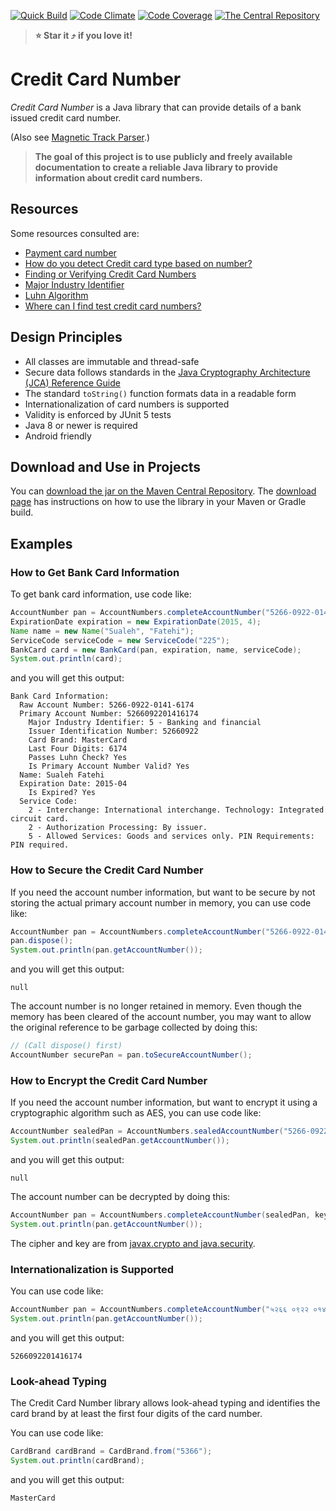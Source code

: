 <!-- markdownlint-disable MD040 MD041 MD004 MD012 -->
[![Quick Build](https://github.com/sualeh/creditcardnumber/actions/workflows/quick_build.yml/badge.svg)](https://github.com/sualeh/creditcardnumber/actions/workflows/quick_build.yml)
[![Code Climate](https://codeclimate.com/github/sualeh/creditcardnumber.png)](https://codeclimate.com/github/sualeh/creditcardnumber)
[![Code Coverage](https://img.shields.io/codeclimate/coverage/sualeh/creditcardnumber)](https://codeclimate.com/github/sualeh/creditcardnumber)
[![The Central Repository](https://img.shields.io/maven-central/v/us.fatehi/creditcardnumber.svg)](https://search.maven.org/search?q=g:us.fatehi%20creditcardnumber*)


> **:star: Star it :arrow_heading_up: if you love it!**

# Credit Card Number

*Credit Card Number* is a Java library that can provide details of a bank issued
credit card number.

(Also see [Magnetic Track Parser](https://github.com/sualeh/magnetictrackparser).)

> **The goal of this project is to use publicly and freely available documentation
to create a reliable Java library to provide information about credit card numbers.**


## Resources

Some resources consulted are:

- [Payment card number](https://en.wikipedia.org/wiki/Payment_card_number)
- [How do you detect Credit card type based on number?](http://stackoverflow.com/questions/72768/how-do-you-detect-credit-card-type-based-on-number)
- [Finding or Verifying Credit Card Numbers](http://www.regular-expressions.info/creditcard.html)
- [Major Industry Identifier](https://en.wikipedia.org/wiki/ISO/IEC_7812#Major_industry_identifier)
- [Luhn Algorithm](http://en.wikipedia.org/wiki/Luhn_algorithm)
- [Where can I find test credit card numbers?](https://www.paypal.com/us/smarthelp/article/where-can-i-find-test-credit-card-numbers-ts2157)


## Design Principles

- All classes are immutable and thread-safe
- Secure data follows standards in the
[Java Cryptography Architecture (JCA) Reference Guide](https://docs.oracle.com/javase/8/docs/technotes/guides/security/crypto/CryptoSpec.html#PBEEx)
- The standard `toString()` function formats data in a readable form
- Internationalization of card numbers is supported
- Validity is enforced by JUnit 5 tests
- Java 8 or newer is required
- Android friendly


## Download and Use in Projects

You can [download the jar on the Maven Central Repository](https://search.maven.org/artifact/us.fatehi/creditcardnumber).
The [download page](https://search.maven.org/artifact/us.fatehi/creditcardnumber) has instructions on how to use the library in your Maven or Gradle build.


## Examples

### How to Get Bank Card Information

To get bank card information, use code like:

```java
AccountNumber pan = AccountNumbers.completeAccountNumber("5266-0922-0141-6174");
ExpirationDate expiration = new ExpirationDate(2015, 4);
Name name = new Name("Sualeh", "Fatehi");
ServiceCode serviceCode = new ServiceCode("225");
BankCard card = new BankCard(pan, expiration, name, serviceCode);
System.out.println(card);
```

and you will get this output:

```
Bank Card Information:
  Raw Account Number: 5266-0922-0141-6174
  Primary Account Number: 5266092201416174
    Major Industry Identifier: 5 - Banking and financial
    Issuer Identification Number: 52660922
    Card Brand: MasterCard
    Last Four Digits: 6174
    Passes Luhn Check? Yes
    Is Primary Account Number Valid? Yes
  Name: Sualeh Fatehi
  Expiration Date: 2015-04
    Is Expired? Yes
  Service Code:
    2 - Interchange: International interchange. Technology: Integrated circuit card.
    2 - Authorization Processing: By issuer.
    5 - Allowed Services: Goods and services only. PIN Requirements: PIN required.
```


### How to Secure the Credit Card Number

If you need the account number information, but want to be secure by not storing the actual primary account number in memory, you can use code like:

```java
AccountNumber pan = AccountNumbers.completeAccountNumber("5266-0922-0141-6174");
pan.dispose();
System.out.println(pan.getAccountNumber());
```

and you will get this output:

```
null

```

The account number is no longer retained in memory. Even though the memory has been cleared of
the account number, you may want to allow the original reference to be garbage collected by
doing this:

```java
// (Call dispose() first)
AccountNumber securePan = pan.toSecureAccountNumber();
```


### How to Encrypt the Credit Card Number

If you need the account number information, but want to encrypt it using a cryptographic algorithm such as AES, you can use code like:

```java
AccountNumber sealedPan = AccountNumbers.sealedAccountNumber("5266-0922-0141-6174", cipher);
System.out.println(sealedPan.getAccountNumber());
```

and you will get this output:

```
null

```

The account number can be decrypted by doing this:

```java
AccountNumber pan = AccountNumbers.completeAccountNumber(sealedPan, key);
System.out.println(pan.getAccountNumber());
```

The cipher and key are from [javax.crypto and java.security](https://docs.oracle.com/en/java/javase/17/security/java-security-overview1.html).


### Internationalization is Supported

You can use code like:

```java
AccountNumber pan = AccountNumbers.completeAccountNumber("५२६६ ०९२२ ०१४१ ६१७४");
System.out.println(pan.getAccountNumber());
```

and you will get this output:

```
5266092201416174
```


### Look-ahead Typing

The Credit Card Number library allows look-ahead typing and identifies the
card brand by at least the first four digits of the card number.

You can use code like:

```java
CardBrand cardBrand = CardBrand.from("5366");
System.out.println(cardBrand);
```

and you will get this output:

```
MasterCard
```
